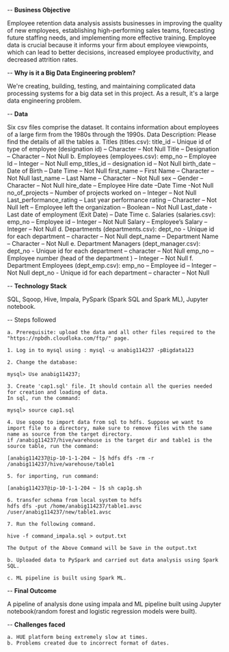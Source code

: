 -- **Business Objective**

Employee retention data analysis assists businesses in improving the quality of new employees, establishing high-performing sales teams, forecasting future staffing needs, and implementing more effective training. Employee data is crucial because it informs your firm about employee viewpoints, which can lead to better decisions, increased employee productivity, and decreased attrition rates.

-- **Why is it a Big Data Engineering problem?**

We're creating, building, testing, and maintaining complicated data processing systems for a big data set in this project. As a result, it's a large data engineering problem.

-- **Data**

Six csv files comprise the dataset. It contains information about employees of a large firm from the 1980s through the 1990s.
Data Description: Please find the details of all the tables
	a.  Titles (titles.csv):
title_id – Unique id of type of employee (designation id) – Character – Not Null
Title – Designation – Character – Not Null
	b.  Employees (employees.csv):
emp_no – Employee Id – Integer – Not Null
emp_titles_id – designation id – Not Null
birth_date – Date of Birth – Date Time – Not Null
first_name – First Name – Character – Not Null
last_name – Last Name – Character – Not Null
sex – Gender – Character – Not Null
hire_date – Employee Hire date –Date Time -Not Null
no_of_projects – Number of projects worked on – Integer – Not Null
Last_performance_rating – Last year performance rating – Character – Not Null
left – Employee left the organization – Boolean – Not Null
Last_date - Last date of employment (Exit Date) – Date Time
	c. Salaries (salaries.csv):
emp_no – Employee id – Integer – Not Null
Salary – Employee’s Salary – Integer – Not Null
	d. Departments (departments.csv):
dept_no - Unique id for each department – character – Not Null
dept_name – Department Name – Character – Not Null
	e. Department Managers (dept_manager.csv):
dept_no - Unique id for each department – character – Not Null
emp_no – Employee number (head of the department ) – Integer – Not Null
	f.  Department Employees (dept_emp.csv):
emp_no – Employee id – Integer – Not Null
dept_no - Unique id for each department – character – Not Null

-- **Technology Stack**

SQL, Sqoop, Hive, Impala, PySpark (Spark SQL and Spark ML), Jupyter notebook.

-- Steps followed

	a. Prerequisite: upload the data and all other files required to the "https://npbdh.cloudloka.com/ftp/" page.
	
	1. Log in to mysql using : mysql -u anabig114237 -pBigdata123
	
	2. Change the database: 
	
	mysql> Use anabig114237;
	
	3. Create 'cap1.sql' file. It should contain all the queries needed for creation and loading of data.
	In sql, run the command: 
	
	mysql> source cap1.sql
	
	4. Use sqoop to import data from sql to hdfs. Suppose we want to import file to a directory, make sure to remove files with the same name as source from the target directory.
	if /anabig114237/hive/warehouse is the target dir and table1 is the source table, run the command: 
	
	[anabig114237@ip-10-1-1-204 ~ ]$ hdfs dfs -rm -r /anabig114237/hive/warehouse/table1
	
	5. for importing, run command: 
	
	[anabig114237@ip-10-1-1-204 ~ ]$ sh cap1g.sh
	
	6. transfer schema from local system to hdfs
	hdfs dfs -put /home/anabig114237/table1.avsc /user/anabig114237/new/table1.avsc
	
	7. Run the following command.
	
	hive -f command_impala.sql > output.txt
	
	The Output of the Above Command will be Save in the output.txt
	
	b. Uploaded data to PySpark and carried out data analysis using Spark SQL.

	c. ML pipeline is built using Spark ML.

-- **Final Outcome**

A pipeline of analysis done using impala and ML pipeline built using Jupyter notebook(random forest and logistic regression models were built).

-- **Challenges faced**

	a. HUE platform being extremely slow at times.
	b. Problems created due to incorrect format of dates. 
	


